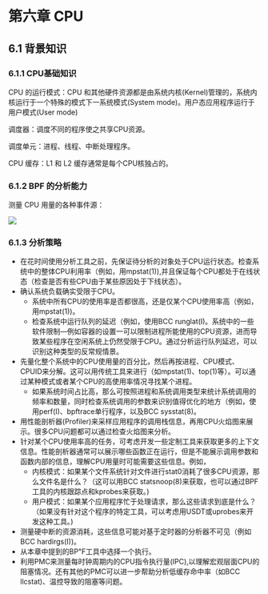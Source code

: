 # 第六章 CPU

## 6.1 背景知识

### 6.1.1 CPU基础知识

CPU 的运行模式：CPU 和其他硬件资源都是由系统内核(Kernel)管理的，系统内核运行于一个特殊的模式下一系统模式(System mode)。用户态应用程序运行于用户模式(User mode)

调度器：调度不同的程序使之共享CPU资源。

调度单元：进程、线程、中断处理程序。

CPU 缓存：L1 和 L2 缓存通常是每个CPU核独占的。

### 6.1.2 BPF 的分析能力

测量 CPU 用量的各种事件源：

![](https://user-images.githubusercontent.com/13636347/160239769-e52501ce-c9fc-41d5-8392-88bc9e6b256c.png)

### 6.1.3 分析策略

- 在花时间使用分析工具之前，先保证待分析的对象处于CPU运行状态。检查系统中的整体CPU利用率（例如，用mpstat(1)),并且保证每个CPU都处于在线状态（检查是否有些CPU由于某些原因处于下线状态）。
- 确认系统负载确实受限于CPU。
  - 系统中所有CPU的使用率是否都很高，还是仅某个CPU使用率高（例如，用mpstat(1))。
  - 检查系统中运行队列的延迟（例如，使用BCC runglat(I)。系统中的一些软件限制—例如容器的设置一可以限制进程所能使用的CPU资源，进而导致某些程序在空闲系统上仍然受限于CPU。通过分析运行队列延迟，可以识别这种类型的反常规情景。
- 先量化整个系统中的CPU使用量的百分比，然后再按进程、CPU模式、CPUID来分解。这可以用传统工具来进行（如mpstat(1)、top(1)等）。可以通过某种模式或者某个CPU的高使用率情况寻找某个进程。
  - 如果系统时间占比高，那么可按照进程和系统调用类型来统计系统调用的频率和数量，同时检查系统调用的参数来识别值得优化的地方（例如，使用perf(I)、bpftrace单行程序，以及BCC sysstat(8)。
- 用性能剖析器(Profiler)来采样应用程序的调用栈信息，再用CPU火焰图来展示。很多CPU问题都可以通过检查火焰图来分析。
- 针对某个CPU使用率高的任务，可考虑开发一些定制工具来获取更多的上下文信息。性能剖析器通常可以展示哪些函数正在运行，但是不能展示调用参数和函数内部的信息，理解CPU用量时可能需要这些信息。例如，
  - 内核模式：如果某个文件系统针对文件进行stat0消耗了很多CPU资源，那么文件名是什么？（这可以用BCC statsnoop(8)来获取，也可以通过BPF工具的内核跟踪点和kprobes来获取。)
  - 用户模式：如果某个应用程序忙于处理请求，那么这些请求到底是什么？（如果没有针对这个程序的特定工具，可以考虑用USDT或uprobes来开发这种工具。)
- 测量硬中断的资源消耗，这些信息可能对基于定时器的分析器不可见（例如BCC hardirgs(I))。
- 从本章中提到的BP℉工具中选择一个执行。
- 利用PMC来测量每时钟周期内的CPU指令执行量(IPC),以理解宏观层面CPU的阻塞情况。还有其他的PMC可以进一步帮助分析低缓存命中率（如BCC llcstat)、温控导致的阻塞等问题。

